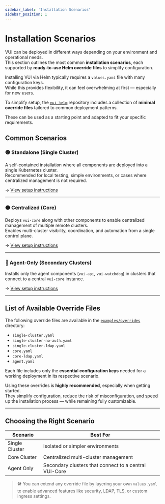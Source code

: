 ```yaml
---
sidebar_label: 'Installation Scenarios'
sidebar_position: 1
---
```


# Installation Scenarios

VUI can be deployed in different ways depending on your environment and operational needs.  
This section outlines the most common **installation scenarios**, each supported by **ready-to-use Helm override files** to simplify configuration.

Installing VUI via Helm typically requires a `values.yaml` file with many configuration keys.  
While this provides flexibility, it can feel overwhelming at first — especially for new users.

To simplify setup, the [`vui-helm`](https://github.com/seriohub/vui-helm) repository includes a collection of **minimal override files** tailored to common deployment patterns.

These can be used as a starting point and adapted to fit your specific requirements.

## Common Scenarios

### 🟢 Standalone (Single Cluster)
A self-contained installation where all components are deployed into a single Kubernetes cluster.  
Recommended for local testing, simple environments, or cases where centralized management is not required.

→ [View setup instructions](./single-cluster.md)

---

### 🟠 Centralized (Core)
Deploys `vui-core` along with other components to enable centralized management of multiple remote clusters.  
Enables multi-cluster visibility, coordination, and automation from a single control plane.

→ [View setup instructions](./core-cluster.md)

---

### 🔵 Agent-Only (Secondary Clusters)
Installs only the agent components (`vui-api`, `vui-watchdog`) in clusters that connect to a central `vui-core` instance.

→ [View setup instructions](./agent-only.md)

---

## List of Available Override Files

The following override files are available in the [`examples/overrides`](https://github.com/seriohub/vui-helm/tree/main/examples/overrides) directory:

- `single-cluster.yaml`
- `single-cluster-no-auth.yaml`
- `single-cluster-ldap.yaml`
- `core.yaml`
- `core-ldap.yaml`
- `agent.yaml`

Each file includes only the **essential configuration keys** needed for a working deployment in its respective scenario.

Using these overrides is **highly recommended**, especially when getting started.  
They simplify configuration, reduce the risk of misconfiguration, and speed up the installation process — while remaining fully customizable.

---

## Choosing the Right Scenario

| Scenario        | Best For                                                 |
|-----------------|----------------------------------------------------------|
| Single Cluster  | Isolated or simpler environments                         |
| Core Cluster    | Centralized multi-cluster management                     |
| Agent Only      | Secondary clusters that connect to a central VUI-Core    |

> 🛠️ You can extend any override file by layering your own `values.yaml` to enable advanced features like security, LDAP, TLS, or custom ingress settings.
